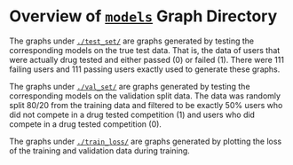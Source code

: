 # Overview of [`models`](../models/) Graph Directory

The graphs under [`./test_set/`](./test_set/) are graphs generated by testing the corresponding models on the true test data. That is, the data of users that were actually drug tested and either passed (0) or failed (1). There were 111 failing users and 111 passing users exactly used to generate these graphs.

The graphs under [`./val_set/`](./val_set/) are graphs generated by testing the corresponding models on the validation split data. The data was randomly split 80/20 from the training data and filtered to be exactly 50% users who did not compete in a drug tested competition (1) and users who did compete in a drug tested competition (0).

The graphs under [`./train_loss/`](./train_loss/) are graphs generated by plotting the loss of the training and validation data during training.
